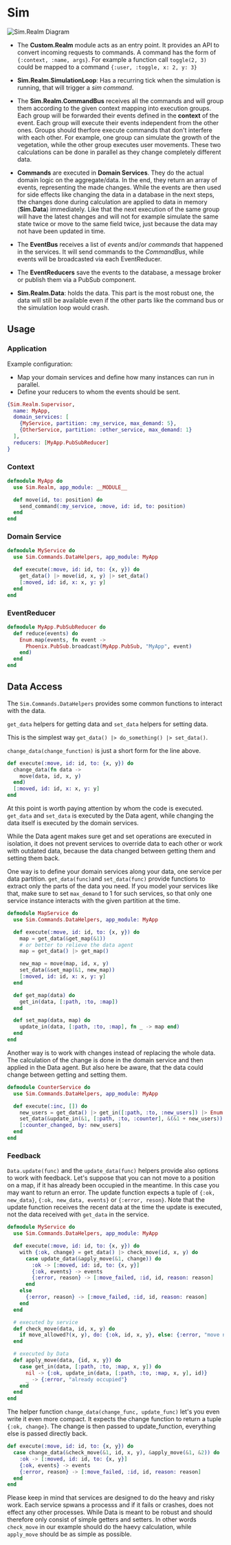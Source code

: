 # Sim

![Sim.Realm Diagram](documentation/SimRealm.png)

- The **Custom.Realm** module acts as an entry point. It provides an API to convert incoming requests to commands. A command has the form of `{:context, :name, args}`. For example a function call `toggle(2, 3)` could be mapped to a command `{:user, :toggle, x: 2, y: 3}`

- **Sim.Realm.SimulationLoop**: Has a recurring tick when the simulation is running, that will trigger a _sim command_.

- The **Sim.Realm.CommandBus** receives all the commands and will group them according to the given context mapping into execution groups. Each group will be forwarded their events defined in the **context** of the event. Each group will execute their events independent from the other ones. Groups should therfore execute commands that don't interfere with each other. For example, one group can simulate the growth of the vegetation, while the other group executes user movements. These two calculations can be done in parallel as they change completely different data.

- **Commands** are executed in **Domain Services**. They do the actual domain logic on the aggregate/data. In the end, they return an array of events, representing the made changes.
  While the events are then used for side effects like changing the data in a database in the next steps, the changes done during calculation are applied to data in memory (**Sim.Data**) immediately. Like that the next execution of the same group will have the latest changes and will not for example simulate the same state twice or move to the same field twice, just because the data may not have been updated in time.

- The **EventBus** receives a list of _events_ and/or _commands_ that happened in the services. It will send commands to the _CommandBus_, while events will be broadcasted via each EventReducer.

- The **EventReducers** save the events to the database, a message broker or publish them via a PubSub component.

- **Sim.Realm.Data**: holds the data. This part is the most robust one, the data will still be available even if the other parts like the command bus or the simulation loop would crash.

## Usage

### Application

Example configuration:

- Map your domain services and define how many instances can run in parallel.
- Define your reducers to whom the events should be sent.

```elixir
{Sim.Realm.Supervisor,
  name: MyApp,
  domain_services: [
    {MyService, partition: :my_service, max_demand: 5},
    {OtherService, partition: :other_service, max_demand: 1}
  ],
  reducers: [MyApp.PubSubReducer]
}
```

### Context

```elixir
defmodule MyApp do
  use Sim.Realm, app_module: __MODULE__

  def move(id, to: position) do
    send_command(:my_service, :move, id: id, to: position)
  end
end
```

### Domain Service

```elixir
defmodule MyService do
  use Sim.Commands.DataHelpers, app_module: MyApp

  def execute(:move, id: id, to: {x, y}) do
    get_data() |> move(id, x, y) |> set_data()
    [:moved, id: id, x: x, y: y]
  end
end
```

### EventReducer

```elixir
defmodule MyApp.PubSubReducer do
  def reduce(events) do
    Enum.map(events, fn event ->
      Phoenix.PubSub.broadcast(MyApp.PubSub, "MyApp", event)
    end)
  end
end
```

## Data Access

The `Sim.Commands.DataHelpers` provides some common functions to interact with the data.

`get_data` helpers for getting data and `set_data` helpers for setting data.

This is the simplest way `get_data() |> do_something() |> set_data()`.

`change_data(change_function)` is just a short form for the line above.

```elixir
def execute(:move, id: id, to: {x, y}) do
  change_data(fn data ->
    move(data, id, x, y)
  end)
  [:moved, id: id, x: x, y: y]
end
```

At this point is worth paying attention by whom the code is executed.
`get_data` and `set_data` is executed by the Data agent, while changing the data itself is executed by the domain services.

While the Data agent makes sure get and set operations are executed in isolation, it does not prevent services to override data to each other or work with outdated data, because the data changed between getting them and setting them back.

One way is to define your domain services along your data, one service per data partition.
`get_data(func)`and `set_data(func)` provide functions to extract only the parts of the data you need.
If you model your services like that, make sure to set `max_demand` to 1 for such services, so that only one service instance interacts with the given partition at the time.

```elixir
defmodule MapService do
  use Sim.Commands.DataHelpers, app_module: MyApp

  def execute(:move, id: id, to: {x, y}) do
    map = get_data(&get_map(&1))
    # or better to relieve the data agent
    map = get_data() |> get_map()

    new_map = move(map, id, x, y)
    set_data(&set_map(&1, new_map))
    [:moved, id: id, x: x, y: y]
  end

  def get_map(data) do
    get_in(data, [:path, :to, :map])
  end

  def set_map(data, map) do
    update_in(data, [:path, :to, :map], fn _ -> map end)
  end
end
```

Another way is to work with changes instead of replacing the whole data.
The calculation of the change is done in the domain service and then applied in the Data agent.
But also here be aware, that the data could change between getting and setting them.

```elixir
defmodule CounterService do
  use Sim.Commands.DataHelpers, app_module: MyApp

  def execute(:inc, []) do
    new_users = get_data() |> get_in([:path, :to, :new_users]) |> Enum.count()
    set_data(&update_in(&1, [:path, :to, :counter], &(&1 + new_users))
    [:counter_changed, by: new_users]
  end
end
```

### Feedback

`Data.update(func)` and the `update_data(func)` helpers provide also options to work with feedback.
Let's suppose that you can not move to a position on a map, if it has already been occupied in the meantime. In this case you may want to return an error.
The update function expects a tuple of `{:ok, new_data}`, `{:ok, new_data, events}` or `{:error, reson}`.
Note that the update function receives the recent data at the time the update is executed, not the data received with `get_data` in the service.

```elixir
defmodule MyService do
  use Sim.Commands.DataHelpers, app_module: MyApp

  def execute(:move, id: id, to: {x, y}) do
    with {:ok, change} = get_data() |> check_move(id, x, y) do
      case update_data(&apply_move(&1, change)) do
        :ok -> [:moved, id: id, to: {x, y}]
        {:ok, events} -> events
        {:error, reason} -> [:move_failed, :id, id, reason: reason]
      end
    else
      {:error, reason} -> [:move_failed, :id, id, reason: reason]
    end
  end

  # executed by service
  def check_move(data, id, x, y) do
    if move_allowed?(x, y), do: {:ok, id, x, y}, else: {:error, "move not allowed"}
  end

  # executed by Data
  def apply_move(data, {id, x, y}) do
    case get_in(data, [:path, :to, :map, x, y]) do
      nil -> {:ok, update_in(data, [:path, :to, :map, x, y], id)}
      _ -> {:error, "already occupied"}
    end
  end
end
```

The helper function `change_data(change_func, update_func)` let's you even write it even more compact.
It expects the change function to return a tuple `{:ok, change}`.
The change is then passed to update_function, everything else is passed directly back.

```elixir
def execute(:move, id: id, to: {x, y}) do
  case change_data(&check_move(&1, id, x, y), &apply_move(&1, &2)) do
    :ok -> [:moved, id: id, to: {x, y}]
    {:ok, events} -> events
    {:error, reason} -> [:move_failed, :id, id, reason: reason]
  end
end
```

Please keep in mind that services are designed to do the heavy and risky work.
Each service spwans a processs and if it fails or crashes, does not effect any other processes.
While Data is meant to be robust and should therefore only consist of simple getters and setters.
In other words `check_move` in our example should do the haevy calculation, while `apply_move` should be as simple as possible.
